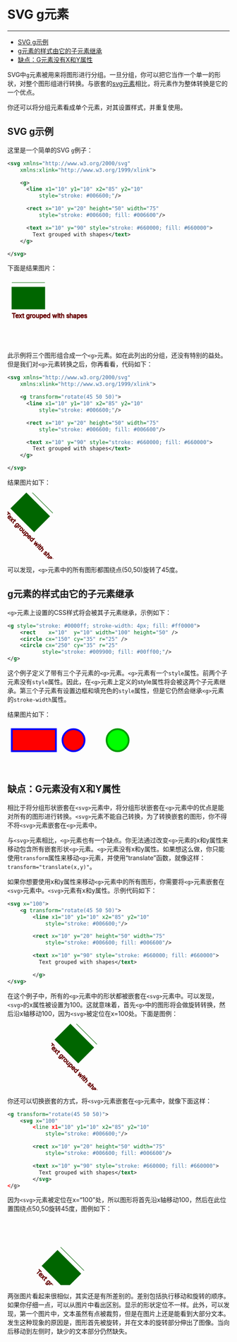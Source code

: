 # SVG g元素
***

> 
* [SVG g示例](#svg-g示例)
* [g元素的样式由它的子元素继承](#g元素的样式由它的子元素继承)
* [缺点：G元素没有X和Y属性](#缺点g元素没有X和Y属性)

SVG中`g`元素被用来将图形进行分组。一旦分组，你可以把它当作一个单一的形状，对整个图形组进行转换。与嵌套的[svg元素](/svg/7.SVG-svg元素.md)相比，将元素作为整体转换是它的一个优点。

你还可以将分组元素看成单个元素，对其设置样式，并重复使用。

## SVG g示例

这里是一个简单的SVG `g`例子：

```xml
<svg xmlns="http://www.w3.org/2000/svg"
    xmlns:xlink="http://www.w3.org/1999/xlink">

    <g>
      <line x1="10" y1="10" x2="85" y2="10"
          style="stroke: #006600;"/>

      <rect x="10" y="20" height="50" width="75"
          style="stroke: #006600; fill: #006600"/>

      <text x="10" y="90" style="stroke: #660000; fill: #660000">
        Text grouped with shapes</text>
    </g>

</svg>
```

下面是结果图片：

<svg xmlns="http://www.w3.org/2000/svg"
    xmlns:xlink="http://www.w3.org/1999/xlink">
    <g>
      <line x1="10" y1="10" x2="85" y2="10"
          style="stroke: #006600;"/>
      <rect x="10" y="20" height="50" width="75"
          style="stroke: #006600; fill: #006600"/>
      <text x="10" y="90" style="stroke: #660000; fill: #660000">
        Text grouped with shapes</text>
    </g>
</svg>

此示例将三个图形组合成一个`<g>`元素。如在此列出的分组，还没有特别的益处。但是我们对`<g>`元素转换之后，你再看看，代码如下：

```xml
<svg xmlns="http://www.w3.org/2000/svg"
    xmlns:xlink="http://www.w3.org/1999/xlink">

    <g transform="rotate(45 50 50)">
      <line x1="10" y1="10" x2="85" y2="10"
          style="stroke: #006600;"/>

      <rect x="10" y="20" height="50" width="75"
          style="stroke: #006600; fill: #006600"/>

      <text x="10" y="90" style="stroke: #660000; fill: #660000">
        Text grouped with shapes</text>
    </g>

</svg>
```

结果图片如下：

<svg xmlns="http://www.w3.org/2000/svg"
    xmlns:xlink="http://www.w3.org/1999/xlink">
    <g transform="rotate(45 50 50)">
      <line x1="10" y1="10" x2="85" y2="10"
          style="stroke: #006600;"/>
      <rect x="10" y="20" height="50" width="75"
          style="stroke: #006600; fill: #006600"/>
      <text x="10" y="90" style="stroke: #660000; fill: #660000">
        Text grouped with shapes</text>
    </g>
</svg>

可以发现，`<g>`元素中的所有图形都围绕点(50,50)旋转了45度。

## g元素的样式由它的子元素继承

`<g>`元素上设置的CSS样式将会被其子元素继承，示例如下：

```xml
<g style="stroke: #0000ff; stroke-width: 4px; fill: #ff0000">
    <rect    x="10"  y="10" width="100" height="50" />
    <circle cx="150" cy="35" r="25" />
    <circle cx="250" cy="35" r="25"
           style="stroke: #009900; fill: #00ff00;"/>
</g>
```

这个例子定义了带有三个子元素的`<g>`元素。`<g>`元素有一个`style`属性。前两个子元素没有`style`属性。因此，在`<g>`元素上定义的style属性将会被这两个子元素继承。第三个子元素有设置边框和填充色的`style`属性，但是它仍然会继承`<g>`元素的`stroke-width`属性。

结果图片如下：

<svg width="500" height="100">
	<g style="stroke: #0000ff; stroke-width: 4px; fill: #ff0000">
	    <rect    x="10"  y="10" width="100" height="50" />
	    <circle cx="150" cy="35" r="25" />
	    <circle cx="250" cy="35" r="25"
	           style="stroke: #009900; fill: #00ff00;"/>
	</g>
</svg>

## 缺点：G元素没有X和Y属性

相比于将分组形状嵌套在`<svg>`元素中，将分组形状嵌套在`<g>`元素中的优点是能对所有的图形进行转换。`<svg>`元素不能自己转换，为了转换嵌套的图形，你不得不将`<svg>`元素嵌套在`<g>`元素中。

与`<svg>`元素相比，`<g>`元素也有一个缺点。你无法通过改变`<g>`元素的x和y属性来移动包含所有嵌套形状`<g>`元素。`<g>`元素没有x和y属性。如果想这么做，你只能使用`transform`属性来移动`<g>`元素，并使用“translate”函数，就像这样：`transform="translate(x,y)"`。

如果你想要使用x和y属性来移动`<g>`元素中的所有图形，你需要将`<g>`元素嵌套在`<svg>`元素中。`<svg>`元素有x和y属性。示例代码如下：

```xml
<svg x="100">
    <g transform="rotate(45 50 50)">
        <line x1="10" y1="10" x2="85" y2="10"
            style="stroke: #006600;"/>

        <rect x="10" y="20" height="50" width="75"
            style="stroke: #006600; fill: #006600"/>

        <text x="10" y="90" style="stroke: #660000; fill: #660000">
          Text grouped with shapes</text>

		</g>
</svg>
```

在这个例子中，所有的`<g>`元素中的形状都被嵌套在`<svg>`元素中。可以发现，`<svg>`的x属性被设置为100。这就意味着，首先`<g>`中的图形将会做旋转转换，然后沿x轴移动100，因为`<svg>`被定位在x=100处。下面是图例：

<svg width="320" height="150">
    <svg x="100">
        <g transform="rotate(45 50 50)">
            <line x1="10" y1="10" x2="85" y2="10" style="stroke: #006600;"></line>
            <rect x="10" y="20" height="50" width="75" style="stroke: #006600; fill: #006600"></rect>
            <text x="10" y="90" style="stroke: #660000; fill: #660000">
                Text grouped with shapes
            </text>
        </g>
    </svg>
</svg>

你还可以切换嵌套的方式，将`<svg>`元素嵌套在`<g>`元素中，就像下面这样：

```xml
<g transform="rotate(45 50 50)">
    <svg x="100"
        <line x1="10" y1="10" x2="85" y2="10"
            style="stroke: #006600;"/>

        <rect x="10" y="20" height="50" width="75"
            style="stroke: #006600; fill: #006600"/>

        <text x="10" y="90" style="stroke: #660000; fill: #660000">
          Text grouped with shapes</text>
		</svg>
</g>
```

因为`<svg>`元素被定位在x=“100”处，所以图形将首先沿x轴移动100，然后在此位置围绕点50,50旋转45度，图例如下：

<svg width="320" height="150">
    <g transform="rotate(45 50 50)">
        <svg x="100">
            <line x1="10" y1="10" x2="85" y2="10" style="stroke: #006600;"></line>
            <rect x="10" y="20" height="50" width="75" style="stroke: #006600; fill: #006600"></rect>
            <text x="10" y="90" style="stroke: #660000; fill: #660000">
                Text grouped with shapes
            </text>
        </svg>
    </g>
</svg>

两张图片看起来很相似，其实还是有所差别的。差别包括执行移动和旋转的顺序。如果你仔细一点，可以从图片中看出区别。显示的形状定位不一样。此外，可以发现，第一个图片中，文本虽然有点被裁剪，但是在图片上还是能看到大部分文本。发生这种现象的原因是，图形首先被旋转，并在文本的旋转部分伸出了图像。当向后移动到左侧时，缺少的文本部分仍然缺失。

